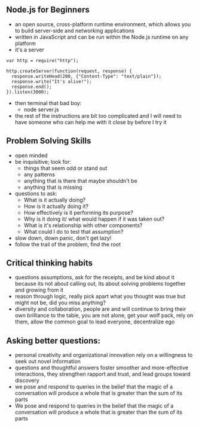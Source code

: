 ## Node.js for Beginners
* an open source, cross-platform runtime environment, which allows you to build server-side and networking applications
* written in JavaScript and can be run within the Node.js runtime on any platform
* it's a server
```
var http = require("http");

http.createServer(function(request, response) {
  response.writeHead(200, {"Content-Type": "text/plain"});
  response.write("It's alive!");
  response.end();
}).listen(3000);
```
* then terminal that bad boy:
    * node server.js
* the rest of the instructions are bit too complicated and I will need to have someone who can help me with it close by before I try it

## Problem Solving Skills
* open minded
* be inquisitive; look for:
    * things that seem odd or stand out
    * any patterns
    * anything that is there that maybe shouldn't be
    * anything that is missing
* questions to ask:
    * What is it actually doing?
    * How is it actually doing it?
    * How effectively is it performing its  purpose?
    * Why is it doing it/ what would happen if it was taken out?
    * What is it's relationship with other components?
    * What could I do to test that assumption?
* slow down, down panic, don't get lazy!
* follow the trail of the problem, find the root 

## Critical thinking  habits
* questions assumptions, ask for the receipts, and be kind about it because its not about calling out, its about solving problems together and growing from it
* reason through logic, really pick apart what you thought was true but might not be, did you miss anything?
* diversity and collaboration, people are and will continue to bring their own brilliance to the table, you are not alone, get your wolf pack, rely on them, allow the common goal to lead everyone, decentralize ego

## Asking better questions:
* personal creativity and organizational innovation rely on a willingness to seek out novel information
* questions and thoughtful answers foster smoother and more-effective interactions, they strengthen rapport and trust, and lead groups toward discovery
* we pose and respond to queries in the belief that the magic of a conversation will produce a whole that is greater than the sum of its parts
* We pose and respond to queries in the belief that the magic of a conversation will produce a whole that is greater than the sum of its parts



